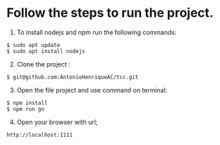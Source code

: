# Follow the steps to run the project.



01. To install nodejs and npm run the following commands:
```
$ sudo apt update
$ sudo apt install nodejs
```
02. Clone the project :
```
$ git@github.com:AntonioHenriqueAC/tcc.git
```
03. Open the file project and use command on terminal:
```
$ npm install
$ npm run go
```
04. Open your browser with url;
```
http://localhost:1111
```

